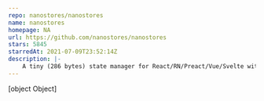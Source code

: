 ```yaml
---
repo: nanostores/nanostores
name: nanostores
homepage: NA
url: https://github.com/nanostores/nanostores
stars: 5845
starredAt: 2021-07-09T23:52:14Z
description: |-
    A tiny (286 bytes) state manager for React/RN/Preact/Vue/Svelte with many atomic tree-shakable stores
---
```


[object Object]
